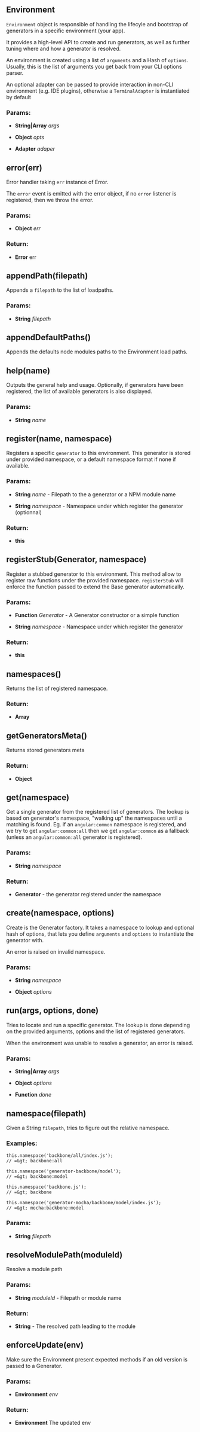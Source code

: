

<!-- Start lib/env/index.js -->

## Environment

`Environment` object is responsible of handling the lifecyle and bootstrap
of generators in a specific environment (your app).

It provides a high-level API to create and run generators, as well as further
tuning where and how a generator is resolved.

An environment is created using a list of `arguments` and a Hash of
`options`. Usually, this is the list of arguments you get back from your CLI
options parser.

An optional adapter can be passed to provide interaction in non-CLI environment
(e.g. IDE plugins), otherwise a `TerminalAdapter` is instantiated by default

### Params: 

* **String|Array** *args* 

* **Object** *opts* 

* **Adapter** *adaper* 

## error(err)

Error handler taking `err` instance of Error.

The `error` event is emitted with the error object, if no `error` listener
is registered, then we throw the error.

### Params: 

* **Object** *err* 

### Return:

* **Error** err

## appendPath(filepath)

Appends a `filepath` to the list of loadpaths.

### Params: 

* **String** *filepath* 

## appendDefaultPaths()

Appends the defaults node modules paths to the Environment load paths.

## help(name)

Outputs the general help and usage. Optionally, if generators have been
registered, the list of available generators is also displayed.

### Params: 

* **String** *name* 

## register(name, namespace)

Registers a specific `generator` to this environment. This generator is stored under
provided namespace, or a default namespace format if none if available.

### Params: 

* **String** *name* - Filepath to the a generator or a NPM module name

* **String** *namespace* - Namespace under which register the generator (optionnal)

### Return:

* **this** 

## registerStub(Generator, namespace)

Register a stubbed generator to this environment. This method allow to register raw
functions under the provided namespace. `registerStub` will enforce the function passed
to extend the Base generator automatically.

### Params: 

* **Function** *Generator* - A Generator constructor or a simple function

* **String** *namespace* - Namespace under which register the generator

### Return:

* **this** 

## namespaces()

Returns the list of registered namespace.

### Return:

* **Array** 

## getGeneratorsMeta()

Returns stored generators meta

### Return:

* **Object** 

## get(namespace)

Get a single generator from the registered list of generators. The lookup is
based on generator's namespace, &quot;walking up&quot; the namespaces until a matching
is found. Eg. if an `angular:common` namespace is registered, and we try to
get `angular:common:all` then we get `angular:common` as a fallback (unless
an `angular:common:all` generator is registered).

### Params: 

* **String** *namespace* 

### Return:

* **Generator** - the generator registered under the namespace

## create(namespace, options)

Create is the Generator factory. It takes a namespace to lookup and optional
hash of options, that lets you define `arguments` and `options` to
instantiate the generator with.

An error is raised on invalid namespace.

### Params: 

* **String** *namespace* 

* **Object** *options* 

## run(args, options, done)

Tries to locate and run a specific generator. The lookup is done depending
on the provided arguments, options and the list of registered generators.

When the environment was unable to resolve a generator, an error is raised.

### Params: 

* **String|Array** *args* 

* **Object** *options* 

* **Function** *done* 

## namespace(filepath)

Given a String `filepath`, tries to figure out the relative namespace.

### Examples:

    this.namespace('backbone/all/index.js');
    // =&gt; backbone:all

    this.namespace('generator-backbone/model');
    // =&gt; backbone:model

    this.namespace('backbone.js');
    // =&gt; backbone

    this.namespace('generator-mocha/backbone/model/index.js');
    // =&gt; mocha:backbone:model

### Params: 

* **String** *filepath* 

## resolveModulePath(moduleId)

Resolve a module path

### Params: 

* **String** *moduleId* - Filepath or module name

### Return:

* **String** - The resolved path leading to the module

## enforceUpdate(env)

Make sure the Environment present expected methods if an old version is
passed to a Generator.

### Params: 

* **Environment** *env* 

### Return:

* **Environment** The updated env

<!-- End lib/env/index.js -->

